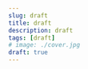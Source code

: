 ```yaml
---
slug: draft
title: draft
description: draft
tags: [draft]
# image: ./cover.jpg
draft: true
---
```


<!--truncate-->
